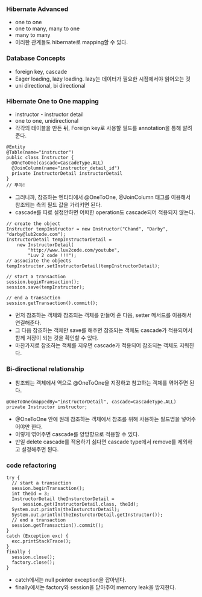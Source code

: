 ### Hibernate Advanced
- one to one
- one to many, many to one
- many to many
- 이러한 관계들도 hibernate로 mapping할 수 있다.

### Database Concepts
- foreign key, cascade
- Eager loading, lazy loading. lazy는 데이터가 필요한 시점에서야 읽어오는 것
- uni directional, bi directional

### Hibernate One to One mapping
- instructor - instructor detail
- one to one, unidirectional
- 각각의 테이블을 만든 뒤, Foreign key로 사용할 필드를 annotation을 통해 알려준다.
```
@Entity
@Table(name="instructor")
public class Instructor {
  @OneToOne(cascade=CascadeType.ALL)
  @JoinColumn(name="instructor_detail_id")
  private InstructorDetail instructorDetail
}
// 뿌야!
```
- 그러니까, 참조하는 엔티티에서 @OneToOne, @JoinColumn 태그를 이용해서 참조되는 측의 필드 값을 가리키면 된다.
- cascade를 따로 설정안하면 어떠한 operation도 cascade되어 적용되지 않는다.
```
// create the object
Instructor tempInstructor = new Instructor("Chand", "Darby", "darby@lub2code.com");
InstructorDetail tempInstructorDetail = 
    new InstructorDetail(
        "http://www.luv2code.com/youtube",
        "Luv 2 code !!!");
// associate the objects
tempInstructor.setInstructorDetail(tempInstructorDetail);

// start a transaction
session.beginTransaction();
session.save(tempInstructor);

// end a transaction
session.getTransaction().commit();
```
- 먼저 참조하는 객체와 참조되는 객체를 만들어 준 다음, setter 메서드를 이용해서 연결해준다.
- 그 다음 참조하는 객체만 save를 해주면 참조되는 객체도 cascade가 적용되어서 함께 저장이 되는 것을 확인할 수 있다.
- 마찬가지로 참조하는 객체를 지우면 cascade가 적용되어 참조되는 객체도 지워진다.

### Bi-directional relationship
- 참조되는 객체에서 역으로 @OneToOne을 지정하고 참고하는 객체를 엮어주면 된다.
```
@OneToOne(mappedBy="instructorDetail", cascade=CascadeType.ALL)
private Instructor instructor;
```
- @OneToOne 안에 원래 참조하는 객체에서 참조를 위해 사용하는 필드명을 넣어주어야만 한다.
- 이렇게 엮어주면 cascade를 양방향으로 적용할 수 있다.
- 만일 delete cascade를 적용하기 싫다면 cascade type에서 remove를 제외하고 설정해주면 된다.

### code refactoring
```
try {
  // start a transaction
  session.beginTransaction();
  int theId = 3;
  InstructorDetail theInsturctorDetail = 
      session.get(InstructorDetail.class, theId);
  System.out.println(theInsturctorDetail);
  System.out.println(theInsturctorDetail.getInstructor());
  // end a transaction
  session.getTransaction().commit();
} 
catch (Exception exc) {
  exc.printStackTrace();
} 
finally {
  session.close();
  factory.close();
}
```
- catch에서는 null pointer exception을 잡아낸다.
- finally에서는 factory와 session을 닫아주어 memory leak을 방지한다.
